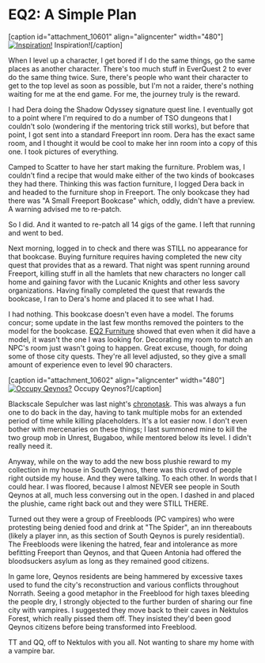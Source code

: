 # EQ2: A Simple Plan

[caption id="attachment\_10601" align="aligncenter" width="480"][![](http://westkarana.com/wp-content/uploads/2013/01/EverQuest2-2013-01-21-14-33-50-92-480x300.jpg "Inspiration!")](http://westkarana.com/wp-content/uploads/2013/01/EverQuest2-2013-01-21-14-33-50-92.jpg) Inspiration![/caption]

When I level up a character, I get bored if I do the same things, go the same places as another character. There's too much stuff in EverQuest 2 to ever do the same thing twice. Sure, there's people who want their character to get to the top level as soon as possible, but I'm not a raider, there's nothing waiting for me at the end game. For me, the journey truly is the reward.

I had Dera doing the Shadow Odyssey signature quest line. I eventually got to a point where I'm required to do a number of TSO dungeons that I couldn't solo (wondering if the mentoring trick still works), but before that point, I got sent into a standard Freeport inn room. Dera has the exact same room, and I thought it would be cool to make her inn room into a copy of this one. I took pictures of everything.

Camped to Scatter to have her start making the furniture. Problem was, I couldn't find a recipe that would make either of the two kinds of bookcases they had there. Thinking this was faction furniture, I logged Dera back in and headed to the furniture shop in Freeport. The only bookcase they had there was "A Small Freeport Bookcase" which, oddly, didn't have a preview. A warning advised me to re-patch.

So I did. And it wanted to re-patch all 14 gigs of the game. I left that running and went to bed.

Next morning, logged in to check and there was STILL no appearance for that bookcase. Buying furniture requires having completed the new city quest that provides that as a reward. That night was spent running around Freeport, killing stuff in all the hamlets that new characters no longer call home and gaining favor with the Lucanic Knights and other less savory organizations. Having finally completed the quest that rewards the bookcase, I ran to Dera's home and placed it to see what I had.

I had nothing. This bookcase doesn't even have a model. The forums concur; some update in the last few months removed the pointers to the model for the bookcase. [EQ2 Furniture](http://eq2furniture.com/) showed that even when it did have a model, it wasn't the one I was looking for. Decorating my room to match an NPC's room just wasn't going to happen. Great excuse, though, for doing some of those city quests. They're all level adjusted, so they give a small amount of experience even to level 90 characters.

[caption id="attachment\_10602" align="aligncenter" width="480"][![](http://westkarana.com/wp-content/uploads/2013/01/EverQuest2-2013-01-22-21-11-19-55-480x299.jpg "Occupy Qeynos?")](http://westkarana.com/wp-content/uploads/2013/01/EverQuest2-2013-01-22-21-11-19-55.jpg) Occupy Qeynos?[/caption]

Blackscale Sepulcher was last night's [chronotask](http://eq2.wikia.com/wiki/Path_of_the_Past_Timeline). This was always a fun one to do back in the day, having to tank multiple mobs for an extended period of time while killing placeholders. It's a lot easier now. I don't even bother with mercenaries on these things; I last summoned mine to kill the two group mob in Unrest, Bugaboo, while mentored below its level. I didn't really need it.

Anyway, while on the way to add the new boss plushie reward to my collection in my house in South Qeynos, there was this crowd of people right outside my house. And they were talking. To each other. In words that I could hear. I was floored, because I almost NEVER see people in South Qeynos at all, much less conversing out in the open. I dashed in and placed the plushie, came right back out and they were STILL THERE.

Turned out they were a group of Freebloods (PC vampires) who were protesting being denied food and drink at "The Spider", an inn thereabouts (likely a player inn, as this section of South Qeynos is purely residential). The Freebloods were likening the hatred, fear and intolerance as more befitting Freeport than Qeynos, and that Queen Antonia had offered the bloodsuckers asylum as long as they remained good citizens.

In game lore, Qeynos residents are being hammered by excessive taxes used to fund the city's reconstruction and various conflicts throughout Norrath. Seeing a good metaphor in the Freeblood for high taxes bleeding the people dry, I strongly objected to the further burden of sharing our fine city with vampires. I suggested they move back to their caves in Nektulos Forest, which really pissed them off. They insisted they'd been good Qeynos citizens before being transformed into Freeblood.

TT and QQ, off to Nektulos with you all. Not wanting to share my home with a vampire bar.

